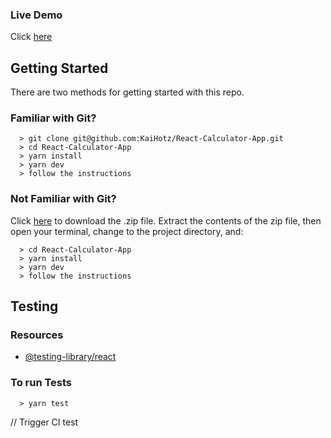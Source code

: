 ### Live Demo
Click [here](https://kaihotz.github.io/React-Calculator-App)

## Getting Started

There are two methods for getting started with this repo.

### Familiar with Git?
```
  > git clone git@github.com:KaiHotz/React-Calculator-App.git
  > cd React-Calculator-App
  > yarn install
  > yarn dev
  > follow the instructions
```

### Not Familiar with Git?
Click [here](https://github.com/KaiHotz/React-Calculator-App/archive/master.zip) to download the .zip file.  Extract the contents of the zip file, then open your terminal, change to the project directory, and:
```
  > cd React-Calculator-App
  > yarn install
  > yarn dev
  > follow the instructions
```

## Testing

### Resources
- [@testing-library/react](https://testing-library.com/docs/react-testing-library/intro/)

### To run Tests
```
  > yarn test
```

// Trigger CI test
